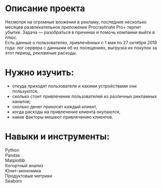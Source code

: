 # Описание проекта
 
Несмотря на огромные вложения в рекламу, последние несколько месяцев развлекательное приложение Procrastinate Pro+ терпит убытки.  Задача — разобраться в причинах и помочь компании выйти в плюс.  
Есть данные о пользователях, привлечённых с 1 мая по 27 октября 2019 года:
лог сервера с данными об их посещениях, выгрузка их покупок за этот период, рекламные расходы.

# Нужно изучить:

- откуда приходят пользователи и какими устройствами они пользуются,
- сколько стоит привлечение пользователей из различных рекламных каналов;
- сколько денег приносит каждый клиент,
- когда расходы на привлечение клиента окупаются,
- какие факторы мешают привлечению клиентов.

# Навыки и инструменты:
Python  
Pandas  
Matplotlib  
Когортный анализ  
Юнит-экономика  
Продуктовые метрики  
Seaborn  


